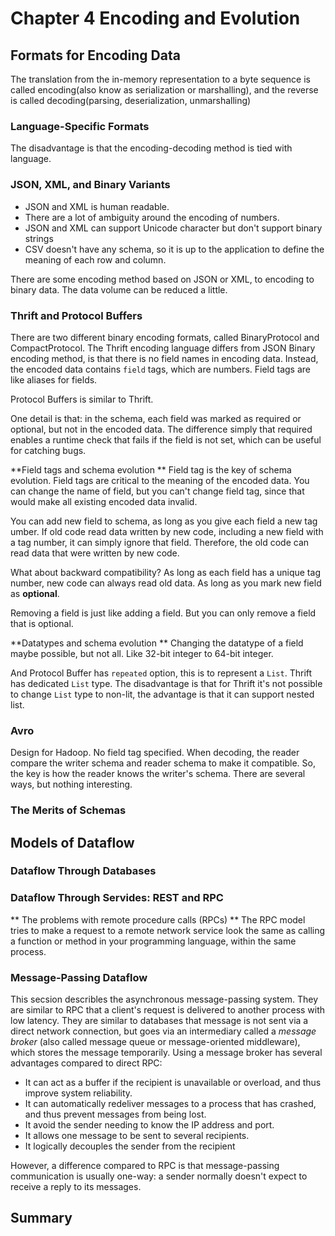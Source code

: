 # Chapter 4 Encoding and Evolution

## Formats for Encoding Data
The translation from the in-memory representation to a byte sequence is called encoding(also know as serialization or marshalling), and the reverse is called decoding(parsing, deserialization, unmarshalling)

### Language-Specific Formats
The disadvantage is that the encoding-decoding method is tied with language.

### JSON, XML, and Binary Variants
* JSON and XML is human readable.
* There are a lot of ambiguity around the encoding of numbers.
* JSON and XML can support Unicode character but don't support binary strings
* CSV doesn't have any schema, so it is up to the application to define the meaning of each row and column.

There are some encoding method based on JSON or XML, to encoding to binary data. The data volume can be reduced a little.

### Thrift and Protocol Buffers
There are two different binary encoding formats, called BinaryProtocol and CompactProtocol.
The Thrift encoding language differs from JSON Binary encoding method, is that there is no field names in encoding data. Instead, the encoded data contains `field` tags, which are numbers. Field tags are like aliases for fields.

Protocol Buffers is similar to Thrift.

One detail is that: in the schema, each field was marked as required or optional, but not in the encoded data. The difference simply that required enables a runtime check that fails if the field is not set, which can be useful for catching bugs.

**Field tags and schema evolution **
Field tag is the key of schema evolution. Field tags are critical to the meaning of the encoded data. You can change the name of field, but you can't change field tag, since that would make all existing encoded data invalid.

You can add new field to schema, as long as you give each field a new tag umber. If old code read data written by new code, including a new field with a tag number, it can simply ignore that field. Therefore, the old code can read data that were written by new code.

What about backward compatibility? As long as each field has a unique tag number, new code can always read old data. As long as you mark new field as **optional**.

Removing a field is just like adding a field. But you can only remove a field that is optional.

**Datatypes and schema evolution **
Changing the datatype of a field maybe possible, but not all. Like 32-bit integer to 64-bit integer.

And Protocol Buffer has `repeated` option, this is to represent a `List`. Thrift has dedicated `List` type. The disadvantage is that for Thrift it's not possible to change `List` type to non-lit, the advantage is that it can support nested list.

### Avro
Design for Hadoop. No field tag specified. When decoding, the reader compare the writer schema and reader schema to make it compatible. So, the key is how the reader knows the writer's schema. There are several ways, but nothing interesting.  

### The Merits of Schemas

## Models of Dataflow

### Dataflow Through Databases

### Dataflow Through Servides: REST and RPC
** The problems with remote procedure calls (RPCs) **
The RPC model tries to make a request to a remote network service look the same as calling a function or method in your programming language, within the same process.

### Message-Passing Dataflow
This secsion describles the asynchronous message-passing system. They are similar to RPC that a client's request is delivered to another process with low latency. They are similar to databases that message is not sent via a direct network connection, but goes via an intermediary called a *message broker* (also called message queue or message-oriented middleware), which stores the message temporarily. Using a message broker has several advantages compared to direct RPC:
* It can act as a buffer if the recipient is unavailable or overload, and thus improve system reliability.
* It can automatically redeliver messages to a process that has crashed, and thus prevent messages from being lost.
* It avoid the sender needing to know the IP address and port.
* It allows one message to be sent to several recipients.
* It logically decouples the sender from the recipient

However, a difference compared to RPC is that message-passing communication is usually one-way: a sender normally doesn't expect to receive a reply to its messages.


## Summary
